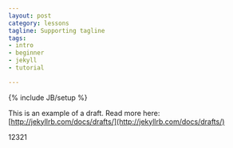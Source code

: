 ```yaml
---
layout: post
category: lessons
tagline: Supporting tagline
tags:
- intro
- beginner
- jekyll
- tutorial

---
```

{% include JB/setup %}

This is an example of a draft. Read more here: [http://jekyllrb.com/docs/drafts/](http://jekyllrb.com/docs/drafts/)

12321